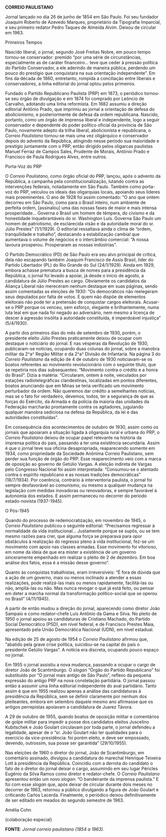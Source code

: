 **CORREIO PAULISTANO**

Jornal lançado no dia 26 de junho de 1854 em São Paulo. Foi seu fundador
Joaquim Roberto de Azevedo Marques, proprietário da Tipografia
Imparcial, e seu primeiro redator Pedro Taques de Almeida Alvim. Deixou
de circular em 1963.

Primeiros Tempos

Nascido liberal, o jornal, segundo José Freitas Nobre, em pouco tempo
tornou-se conservador: premido “por uma série de circunstâncias,
especialmente as de caráter financeiro… teve que ceder à pressão
política do Partido Conservador, a ele aderindo de maneira pública,
perdendo um pouco do prestígio que conquistara na sua orientação
independente”. Em fins da década de 1860, entretanto, rompida a
conciliação entre liberais e conservadores, a linha editorial do jornal
optou pelos primeiros.

Fundado o Partido Republicano Paulista (PRP) em 1873, o periódico
tornou-se seu órgão de divulgação e em 1874 foi comprado por Leôncio de
Carvalho, adotando uma linha reformista. Em 1882 assumiu a direção
editorial Antônio Prado, que imprimiu ao jornal a orientação de defesa
do abolicionismo, e posteriormente de defesa da ordem republicana.
Nascido, portanto, como um órgão de imprensa liberal e independente,
logo a seguir conservador e dependente do poder político oficial da
província de São Paulo, novamente adepto da trilha liberal,
abolicionista e republicana, o *Correio Paulistano* tornou-se mais uma
vez oligárquico e conservador depois do advento da República, atingindo
nesse período sua maioridade e prestígio juntamente com o PRP, então
dirigido pelos oligarcas paulistas Manuel Ferraz de Campos Sales,
Prudente de Morais, Antônio Prado e Francisco de Paula Rodrigues Alves,
entre outros.

Porta-Voz do PRP

O *Correio Paulistano,* como órgão oficial do PRP, lançou, após o
advento da República, a campanha pela constitucionalização, lutando
contra as intervenções federais, notadamente em São Paulo. Também como
porta-voz do PRP, veiculou os ideais das oligarquias locais, apoiando
seus líderes mais proeminentes. O ano de 1928 foi assim comentado: “O
ano que ontem decorreu em São Paulo, como para o Brasil inteiro, num
ambiente de perfeita ordem, [assinalou] uma das nossas fases de maior e
mais intensa prosperidade… Governa o Brasil um homem de têmpera, do
civismo e da honestidade inquebrantáveis do sr. Washington Luís. Governa
São Paulo um homem de patriotismo, de esclarecida visão e da autoridade
moral do sr. Júlio Prestes” (1/1/1929). O editorial ressaltava ainda o
clima de “ordem, tranquilidade e trabalho”, destacando a estabilização
cambial que aumentava o volume de negócios e o intercâmbio comercial: “A
nossa lavoura prosperou. Prosperaram as nossas indústrias”.

O Partido Democrático (PD) de São Paulo era seu alvo principal de
crítica, dela não escapando também Joaquim Francisco de Assis Brasil,
líder do Partido Libertador (PL) do Rio Grande do Sul (24/1/1929). Ainda
em 1929, embora achasse prematura a busca de nomes para a presidência da
República, o jornal foi levado a apoiar, já desde o início de agosto, a
candidatura de Júlio Prestes ao cargo. Obviamente os candidatos da
Aliança Liberal não mereceram nenhum destaque em suas páginas, sendo
assim comentadas as eleições de 1930: “Os democráticos não reelegeram
seus deputados por falta de votos. E quem não dispõe de elementos
eleitorais não pode ter a pretensão de conquistar cargos eleitorais.
Acusar-se o PRP porque os venceu, sem esforço, elegante e
brilhantemente, numa luta leal em que nada foi negado ao adversário, nem
mesmo a licença de descer à agressão insólita à autoridade constituída,
é imperdoável injustiça” (5/4/1930).

A partir dos primeiros dias do mês de setembro de 1930, porém, o
presidente eleito Júlio Prestes praticamente deixou de ocupar com
destaque o noticiário do jornal. E nas vésperas da Revolução de 1930,
publicaram-se notícias, ocupando duas colunas do jornal, sobre a manobra
militar da 2^a^ Região Militar e da 2^a^ Divisão de Infantaria. Na
página 3 do *Correio Paulistano* da edição de 4 de outubro de 1930
noticiavam-se os boatos referentes ao movimento revolucionário com o
seguinte título, que se repetiria nos dias subsequentes: “Movimento
contra o crédito e a honra do Brasil”. Dizia a matéria: “Circularam,
ontem à noite, veiculados por estações radiotelegráficas clandestinas,
localizadas em pontos diferentes, boatos anunciando que em Minas se
teria verificado um movimento perturbador da ordem. Não queremos dar
crédito a semelhantes notícias, mas se o fato for verdadeiro, devemos,
todos, ter a segurança de que as forças do Exército, da Armada e da
polícia da maioria das unidades da Federação marcharão prontamente
contra os agitadores, jugulando qualquer manobra sediciosa na defesa da
República, da lei e das autoridades constituídas”.

Em consequência dos acontecimentos de outubro de 1930, assim como os
jornais que apoiaram a situação ligada à oligarquia rural e urbana do
PRP, o *Correio Paulistano* deixou de ocupar papel relevante na história
da imprensa política do país, passando a ter uma existência secundária.
Assim é que o jornal teve sua oficina desapropriada, reaparecendo
somente em 1934, como propriedade da Sociedade Anônima Correio
Paulistano, sem perder sua função de órgão do PRP. Esse reaparecimento
veio com a marca de oposição ao governo de Getúlio Vargas. A eleição
indireta de Vargas pelo Congresso Nacional foi assim interpretada:
“Consumou-se o atentado contra o espírito republicano e as nossas
tradições democráticas” (18/7/1934). Por coerência, contrário à
interventoria paulista, o jornal foi sempre desfavorável ao comunismo,
ou mesmo a qualquer mudança na legislação com medidas inovadoras ou
renovadoras, e sempre favorável à autonomia dos estados. E assim
permaneceu no decorrer do período estado-novista (1937-1945).

O Pós-1945

Quando do processo de redemocratização, em novembro de 1945, o *Correio
Paulistano* publicou o seguinte editorial: “Precisamos regressar à
normalidade da vida institucional… Justamente porque se supôs, ou se tem
mesmo razões para crer, que alguma força se preparava para opor
obstáculos à realização do regresso pleno à vida institucional, fez-se
um movimento com apoio nas classes armadas. Esse movimento foi
vitorioso, em nome da ideia de que era mister a existência de um governo
sinceramente empenhado em realizar o pleito de 2 de dezembro. Em boa
análise dos fatos, essa é a missão desse governo”.

Quanto às conquistas trabalhistas, eram irreversíveis: “É fora de dúvida
que a ação de um governo, mais ou menos inclinado a atender a essas
realizações, pode realizá-las mais ou menos rapidamente, facilitá-las ou
não, ampliá-las ou não. Mas nunca revogar o que já está feito, ou pensar
em deter a marcha normal da transformação político-social que se operou
no Brasil” (4/11/1945).

A partir de então mudou a direção do jornal, aparecendo como diretor
João Sampaio e como redator-chefe Luís Antônio da Gama e Silva. No
pleito de 1950 o jornal apoiou as candidaturas de Cristiano Machado, do
Partido Social Democrático (PSD), em nível federal, e de Francisco
Prestes Maia, apresentado pela União Democrática Nacional (UDN), em
nível estadual.

Na edição de 25 de agosto de 1954 o *Correio Paulistano* afirmou que,
“abatido pela grave crise política, suicidou-se na capital do país o
presidente Getúlio Vargas”. A notícia era discreta, ocupando pouco
espaço no jornal.

Em 1955 o jornal assistiu a nova mudança, passando a ocupar o cargo de
diretor João de Scantimburgo. O *slogan* “Órgão do Partido Republicano”
foi substituído por “O jornal mais antigo de São Paulo”, reflexo da
pequena expressão do antigo PRP na nova constelação partidária. O jornal
passou então a assumir uma linha editorial independente do aval
partidário. Tanto assim é que em 1955 realizou apenas a análise das
candidaturas à presidência da República, sem se definir claramente por
nenhum dos pleiteantes, embora em setembro daquele mesmo ano afirmasse
que os antigos perrepistas apoiavam a candidatura de Juarez Távora.

A 29 de outubro de 1955, quando boatos de oposição militar e comentários
de golpe militar para impedir a posse dos candidatos eleitos Juscelino
Kubitschek e João Goulart circulavam por toda parte, o jornal defendeu a
legalidade, apesar de o “sr. João Goulart não ter qualidades para o
exercício da vice-presidência: foi porém eleito, e deve ser empossado,
devendo, outrossim, sua posse ser garantida” (29/10/1955).

Nas eleições de 1960 o diretor do jornal, João de Scantimburgo, em
comentário assinado, divulgou a candidatura do marechal Henrique
Teixeira Lott à presidência da República. Coincidiu com a derrota do
candidato o fato de o diretor do jornal deixar o cargo, assumindo em seu
lugar Péricles Eugênio da Silva Ramos como diretor e redator-chefe. O
*Correio* *Paulistano* apresentou então um novo *slogan*: “O bandeirante
da imprensa paulista.” E foi com esse *slogan* que, após deixar de
circular durante dois meses no decorrer de 1963, retornou a público
divulgando a figura de João Goulart e criticando Carlos Lacerda.
Finalmente, o periódico deixou definitivamente de ser editado em meados
do segundo semestre de 1963.

Amélia Cohn

(colaboração especial)

**FONTE**: *Jornal correio paulistano* *(1854 a 1963)*.
